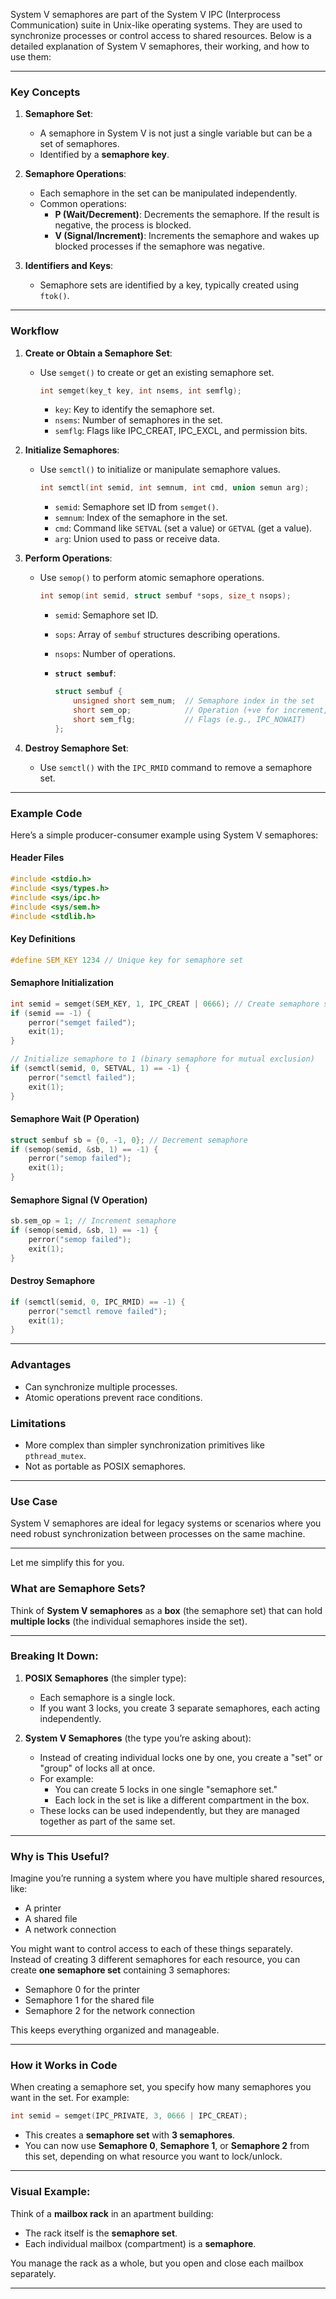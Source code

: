 System V semaphores are part of the System V IPC (Interprocess Communication) suite in Unix-like operating systems. They are used to synchronize processes or control access to shared resources. Below is a detailed explanation of System V semaphores, their working, and how to use them:

---

### Key Concepts
1. **Semaphore Set**: 
   - A semaphore in System V is not just a single variable but can be a set of semaphores.
   - Identified by a **semaphore key**.

2. **Semaphore Operations**:
   - Each semaphore in the set can be manipulated independently.
   - Common operations:
     - **P (Wait/Decrement)**: Decrements the semaphore. If the result is negative, the process is blocked.
     - **V (Signal/Increment)**: Increments the semaphore and wakes up blocked processes if the semaphore was negative.

3. **Identifiers and Keys**:
   - Semaphore sets are identified by a key, typically created using `ftok()`.

---

### Workflow
1. **Create or Obtain a Semaphore Set**:
   - Use `semget()` to create or get an existing semaphore set.
     ```c
     int semget(key_t key, int nsems, int semflg);
     ```
     - `key`: Key to identify the semaphore set.
     - `nsems`: Number of semaphores in the set.
     - `semflg`: Flags like IPC_CREAT, IPC_EXCL, and permission bits.

2. **Initialize Semaphores**:
   - Use `semctl()` to initialize or manipulate semaphore values.
     ```c
     int semctl(int semid, int semnum, int cmd, union semun arg);
     ```
     - `semid`: Semaphore set ID from `semget()`.
     - `semnum`: Index of the semaphore in the set.
     - `cmd`: Command like `SETVAL` (set a value) or `GETVAL` (get a value).
     - `arg`: Union used to pass or receive data.

3. **Perform Operations**:
   - Use `semop()` to perform atomic semaphore operations.
     ```c
     int semop(int semid, struct sembuf *sops, size_t nsops);
     ```
     - `semid`: Semaphore set ID.
     - `sops`: Array of `sembuf` structures describing operations.
     - `nsops`: Number of operations.

     - **`struct sembuf`**:
       ```c
       struct sembuf {
           unsigned short sem_num;  // Semaphore index in the set
           short sem_op;            // Operation (+ve for increment, -ve for decrement)
           short sem_flg;           // Flags (e.g., IPC_NOWAIT)
       };
       ```

4. **Destroy Semaphore Set**:
   - Use `semctl()` with the `IPC_RMID` command to remove a semaphore set.

---

### Example Code
Here’s a simple producer-consumer example using System V semaphores:

#### Header Files
```c
#include <stdio.h>
#include <sys/types.h>
#include <sys/ipc.h>
#include <sys/sem.h>
#include <stdlib.h>
```

#### Key Definitions
```c
#define SEM_KEY 1234 // Unique key for semaphore set
```

#### Semaphore Initialization
```c
int semid = semget(SEM_KEY, 1, IPC_CREAT | 0666); // Create semaphore set with one semaphore
if (semid == -1) {
    perror("semget failed");
    exit(1);
}

// Initialize semaphore to 1 (binary semaphore for mutual exclusion)
if (semctl(semid, 0, SETVAL, 1) == -1) {
    perror("semctl failed");
    exit(1);
}
```

#### Semaphore Wait (P Operation)
```c
struct sembuf sb = {0, -1, 0}; // Decrement semaphore
if (semop(semid, &sb, 1) == -1) {
    perror("semop failed");
    exit(1);
}
```

#### Semaphore Signal (V Operation)
```c
sb.sem_op = 1; // Increment semaphore
if (semop(semid, &sb, 1) == -1) {
    perror("semop failed");
    exit(1);
}
```

#### Destroy Semaphore
```c
if (semctl(semid, 0, IPC_RMID) == -1) {
    perror("semctl remove failed");
    exit(1);
}
```

---

### Advantages
- Can synchronize multiple processes.
- Atomic operations prevent race conditions.

### Limitations
- More complex than simpler synchronization primitives like `pthread_mutex`.
- Not as portable as POSIX semaphores.

---

### Use Case
System V semaphores are ideal for legacy systems or scenarios where you need robust synchronization between processes on the same machine.


---
Let me simplify this for you.

### What are Semaphore Sets?

Think of **System V semaphores** as a **box** (the semaphore set) that can hold **multiple locks** (the individual semaphores inside the set).

---

### **Breaking It Down:**

1. **POSIX Semaphores** (the simpler type):
   - Each semaphore is a single lock. 
   - If you want 3 locks, you create 3 separate semaphores, each acting independently.

2. **System V Semaphores** (the type you’re asking about):
   - Instead of creating individual locks one by one, you create a "set" or "group" of locks all at once.
   - For example:
     - You can create 5 locks in one single "semaphore set."
     - Each lock in the set is like a different compartment in the box.
   - These locks can be used independently, but they are managed together as part of the same set.

---

### **Why is This Useful?**
Imagine you’re running a system where you have multiple shared resources, like:
- A printer
- A shared file
- A network connection

You might want to control access to each of these things separately. Instead of creating 3 different semaphores for each resource, you can create **one semaphore set** containing 3 semaphores:
- Semaphore 0 for the printer
- Semaphore 1 for the shared file
- Semaphore 2 for the network connection

This keeps everything organized and manageable.

---

### **How it Works in Code**
When creating a semaphore set, you specify how many semaphores you want in the set. For example:

```c
int semid = semget(IPC_PRIVATE, 3, 0666 | IPC_CREAT);
```

- This creates a **semaphore set** with **3 semaphores**.
- You can now use **Semaphore 0**, **Semaphore 1**, or **Semaphore 2** from this set, depending on what resource you want to lock/unlock.

---

### Visual Example:
Think of a **mailbox rack** in an apartment building:
- The rack itself is the **semaphore set**.
- Each individual mailbox (compartment) is a **semaphore**.

You manage the rack as a whole, but you open and close each mailbox separately.

---

